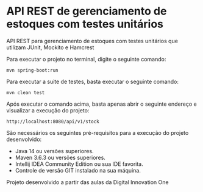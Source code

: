 # API REST de gerenciamento de estoques com testes unitários #

API REST para gerenciamento de estoques com testes unitários que utilizam JUnit, Mockito e Hamcrest

Para executar o projeto no terminal, digite o seguinte comando:

```shell script
mvn spring-boot:run 
```

Para executar a suite de testes, basta executar o seguinte comando:

```shell script
mvn clean test
```

Após executar o comando acima, basta apenas abrir o seguinte endereço e visualizar a execução do projeto:

```
http://localhost:8080/api/v1/stock
```

São necessários os seguintes pré-requisitos para a execução do projeto desenvolvido:

* Java 14 ou versões superiores.
* Maven 3.6.3 ou versões superiores.
* Intellij IDEA Community Edition ou sua IDE favorita.
* Controle de versão GIT instalado na sua máquina.

Projeto desenvolvido a partir das aulas da Digital Innovation One